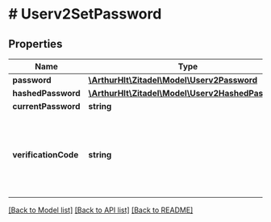 # # Userv2SetPassword

## Properties

Name | Type | Description | Notes
------------ | ------------- | ------------- | -------------
**password** | [**\ArthurHlt\Zitadel\Model\Userv2Password**](Userv2Password.md) |  | [optional]
**hashedPassword** | [**\ArthurHlt\Zitadel\Model\Userv2HashedPassword**](Userv2HashedPassword.md) |  | [optional]
**currentPassword** | **string** |  |
**verificationCode** | **string** | \&quot;the verification code generated during password reset request\&quot; |

[[Back to Model list]](../../README.md#models) [[Back to API list]](../../README.md#endpoints) [[Back to README]](../../README.md)

